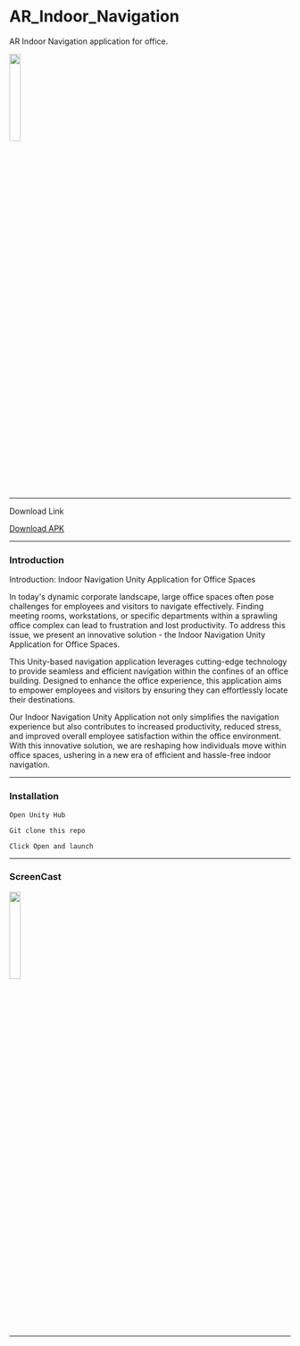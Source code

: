 # AR_Indoor_Navigation
AR Indoor Navigation application for office.

<img width="20%" height="20%" src="https://upload.wikimedia.org/wikipedia/commons/thumb/1/19/Unity_Technologies_logo.svg/1280px-Unity_Technologies_logo.svg.png"></img>

 ---
Download Link

<a href="https://github.com/Alik-Kumar-Ghosh/AR_Indoor_Navigation/releases/tag/build"> Download APK </a>

 ---
### Introduction

Introduction: Indoor Navigation Unity Application for Office Spaces

In today's dynamic corporate landscape, large office spaces often pose challenges for employees and visitors to navigate effectively. Finding meeting rooms, workstations, or specific departments within a sprawling office complex can lead to frustration and lost productivity. To address this issue, we present an innovative solution - the Indoor Navigation Unity Application for Office Spaces.

This Unity-based navigation application leverages cutting-edge technology to provide seamless and efficient navigation within the confines of an office building. Designed to enhance the office experience, this application aims to empower employees and visitors by ensuring they can effortlessly locate their destinations.

Our Indoor Navigation Unity Application not only simplifies the navigation experience but also contributes to increased productivity, reduced stress, and improved overall employee satisfaction within the office environment. With this innovative solution, we are reshaping how individuals move within office spaces, ushering in a new era of efficient and hassle-free indoor navigation.

 ---
 
 
### Installation 

```
Open Unity Hub
```

```
Git clone this repo
```

```
Click Open and launch
```

 ---

 ### ScreenCast
 
  <img width="20%" height="20%" src="Assets/Screenrecorded ARnav.gif"></img>
 
 ---
 
